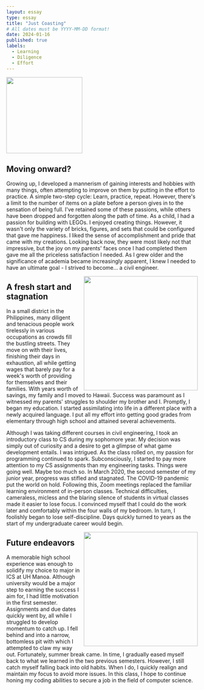 ```yaml
---
layout: essay
type: essay
title: "Just Coasting"
# All dates must be YYYY-MM-DD format!
date: 2024-01-16
published: true
labels:
  - Learning
  - Diligence
  - Effort
---
```


<img width="200px" class="rounded float-start pe-4" src="https://i.pinimg.com/736x/e6/87/72/e68772822165e902a22402bb198b7719.jpg"> 

## Moving onward? 
Growing up, I developed a mannerism of gaining interests and hobbies with many things, often attempting to improve on them by putting in the effort to practice. A simple two-step cycle: Learn, practice, repeat. However, there's a limit to the number of items on a plate before a person gives in to the sensation of being full. I've retained some of these passions, while others have been dropped and forgotten along the path of time. As a child, I had a passion for building with LEGOs. I enjoyed creating things. However, it wasn't only the variety of bricks, figures, and sets that could be configured that gave me happiness. I liked the sense of accomplishment and pride that came with my creations. Looking back now, they were most likely not that impressive, but the joy on my parents' faces once I had completed them gave me all the priceless satisfaction I needed. As I grew older and the significance of academia became increasingly apparent, I knew I needed to have an ultimate goal - I strived to become… a civil engineer. 

<div style="float: right; margin-left: 10px;">
  <img width="300px" class="rounded" src="https://media.istockphoto.com/id/1332870834/vector/arrow-oscillation-fluctuation-stagnation.jpg?s=612x612&w=0&k=20&c=gTDtAB-spw-b5BOLLjaUaBVE8P0xR0bmZv1Bljzg7Ic="> 
</div>

## A fresh start and stagnation
In a small district in the Philippines, many diligent and tenacious people work tirelessly in various occupations as crowds fill the bustling streets. They move on with their lives, finishing their days in exhaustion, all while getting wages that barely pay for a week's worth of providing for themselves and their families. With years worth of savings, my family and I moved to Hawaii. Success was paramount as I witnessed my parents' struggles to shoulder my brother and I. Promptly, I began my education. I started assimilating into life in a different place with a newly acquired language. I put all my effort into getting good grades from elementary through high school and attained several achievements. 

Although I was taking different courses in civil engineering, I took an introductory class to CS during my sophomore year. My decision was simply out of curiosity and a desire to get a glimpse of what game development entails. I was intrigued. As the class rolled on, my passion for programming continued to spark. Subconsciously, I started to pay more attention to my CS assignments than my engineering tasks. Things were going well. Maybe too much so. In March 2020, the second semester of my junior year, progress was stifled and stagnated. The COVID-19 pandemic put the world on hold. Following this, Zoom meetings replaced the familiar learning environment of in-person classes. Technical difficulties, cameraless, micless and the blaring silence of students in virtual classes made it easier to lose focus. I convinced myself that I could do the work later and comfortably within the four walls of my bedroom. In turn, I foolishly began to lose self-discipline. Days quickly turned to years as the start of my undergraduate career would begin. 

<div style="float: right; margin-left: 10px;">
  <img width="300px" class="rounded" src="https://www.b2w.tv/hubfs/Present%20and%20Future%20of%20Animation%20Where%20the%20Industry%20is%20Heading.jpg"> 
</div>

## Future endeavors 
A memorable high school experience was enough to solidify my choice to major in ICS at UH Manoa. Although university would be a major step to earning the success I aim for, I had little motivation in the first semester. Assignments and due dates quickly went by, all while I struggled to develop momentum to catch up. I fell behind and into a narrow, bottomless pit with which I attempted to claw my way out. Fortunately, summer break came. In time, I gradually eased myself back to what we learned in the two previous semesters. However, I still catch myself falling back into old habits. When I do, I quickly realign and maintain my focus to avoid more issues. In this class, I hope to continue honing my coding abilities to secure a job in the field of computer science. 
